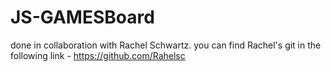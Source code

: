 # JS-GAMESBoard
done in collaboration with Rachel Schwartz. you can find Rachel's git in the following link - https://github.com/Rahelsc
